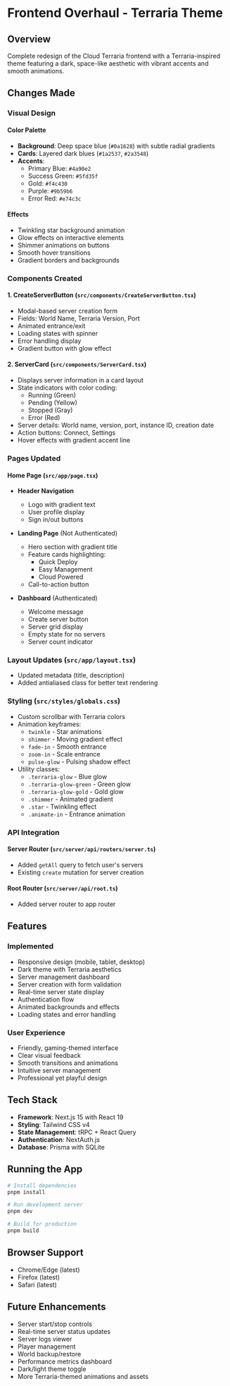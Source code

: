 # Frontend Overhaul - Terraria Theme 

## Overview
Complete redesign of the Cloud Terraria frontend with a Terraria-inspired theme featuring a dark, space-like aesthetic with vibrant accents and smooth animations.

## Changes Made

### Visual Design

#### Color Palette
- **Background**: Deep space blue (`#0a1628`) with subtle radial gradients
- **Cards**: Layered dark blues (`#1a2537`, `#2a3548`)
- **Accents**: 
  - Primary Blue: `#4a90e2`
  - Success Green: `#5fd35f`
  - Gold: `#f4c430`
  - Purple: `#9b59b6`
  - Error Red: `#e74c3c`

#### Effects
- Twinkling star background animation
- Glow effects on interactive elements
- Shimmer animations on buttons
- Smooth hover transitions
- Gradient borders and backgrounds

### Components Created

#### 1. **CreateServerButton** (`src/components/CreateServerButton.tsx`)
- Modal-based server creation form
- Fields: World Name, Terraria Version, Port
- Animated entrance/exit
- Loading states with spinner
- Error handling display
- Gradient button with glow effect

#### 2. **ServerCard** (`src/components/ServerCard.tsx`)
- Displays server information in a card layout
- State indicators with color coding:
  - Running (Green)
  - Pending (Yellow)
  - Stopped (Gray)
  - Error (Red)
- Server details: World name, version, port, instance ID, creation date
- Action buttons: Connect, Settings
- Hover effects with gradient accent line

### Pages Updated

#### **Home Page** (`src/app/page.tsx`)
- **Header Navigation**
  - Logo with gradient text
  - User profile display
  - Sign in/out buttons
  
- **Landing Page** (Not Authenticated)
  - Hero section with gradient title
  - Feature cards highlighting:
    - Quick Deploy
    - Easy Management
    - Cloud Powered
  - Call-to-action button
  
- **Dashboard** (Authenticated)
  - Welcome message
  - Create server button
  - Server grid display
  - Empty state for no servers
  - Server count indicator

### Layout Updates (`src/app/layout.tsx`)
- Updated metadata (title, description)
- Added antialiased class for better text rendering

### Styling (`src/styles/globals.css`)
- Custom scrollbar with Terraria colors
- Animation keyframes:
  - `twinkle` - Star animations
  - `shimmer` - Moving gradient effect
  - `fade-in` - Smooth entrance
  - `zoom-in` - Scale entrance
  - `pulse-glow` - Pulsing shadow effect
- Utility classes:
  - `.terraria-glow` - Blue glow
  - `.terraria-glow-green` - Green glow
  - `.terraria-glow-gold` - Gold glow
  - `.shimmer` - Animated gradient
  - `.star` - Twinkling effect
  - `.animate-in` - Entrance animation

### API Integration

#### Server Router (`src/server/api/routers/server.ts`)
- Added `getAll` query to fetch user's servers
- Existing `create` mutation for server creation

#### Root Router (`src/server/api/root.ts`)
- Added server router to app router

## Features

### Implemented
- Responsive design (mobile, tablet, desktop)
- Dark theme with Terraria aesthetics
- Server management dashboard
- Server creation with form validation
- Real-time server state display
- Authentication flow
- Animated backgrounds and effects
- Loading states and error handling

### User Experience
- Friendly, gaming-themed interface
- Clear visual feedback
- Smooth transitions and animations
- Intuitive server management
- Professional yet playful design

## Tech Stack
- **Framework**: Next.js 15 with React 19
- **Styling**: Tailwind CSS v4
- **State Management**: tRPC + React Query
- **Authentication**: NextAuth.js
- **Database**: Prisma with SQLite

## Running the App
```bash
# Install dependencies
pnpm install

# Run development server
pnpm dev

# Build for production
pnpm build
```

## Browser Support
- Chrome/Edge (latest)
- Firefox (latest)
- Safari (latest)

## Future Enhancements
- Server start/stop controls
- Real-time server status updates
- Server logs viewer
- Player management
- World backup/restore
- Performance metrics dashboard
- Dark/light theme toggle
- More Terraria-themed animations and assets
